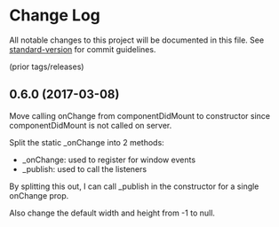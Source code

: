 # Change Log

All notable changes to this project will be documented in this file. See [standard-version](https://github.com/conventional-changelog/standard-version) for commit guidelines.


(prior tags/releases)
## 0.6.0 (2017-03-08)
Move calling onChange from componentDidMount to constructor since componentDidMount is not called on server.

Split the static _onChange into 2 methods:
- _onChange: used to register for window events
- _publish: used to call the listeners

By splitting this out, I can call _publish in the constructor for a single onChange prop.

Also change the default width and height from -1 to null.
